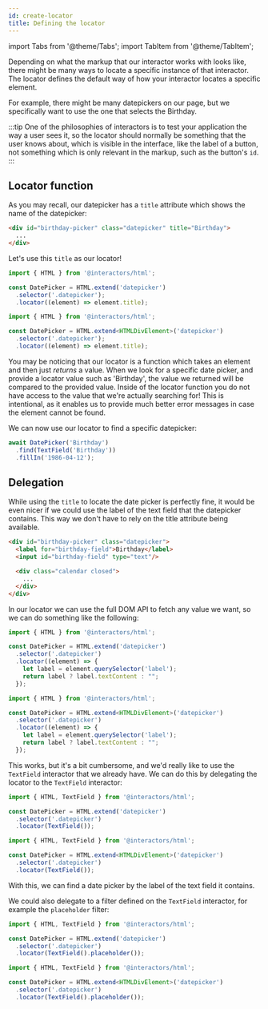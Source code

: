 ```yaml
---
id: create-locator
title: Defining the locator
---
```


import Tabs from '@theme/Tabs';
import TabItem from '@theme/TabItem';

Depending on what the markup that our interactor works with looks like, there might be many
ways to locate a specific instance of that interactor. The locator defines the default way of
how your interactor locates a specific element.

For example, there might be many datepickers on our page, but we specifically want to use the
one that selects the Birthday.

:::tip
One of the philosophies of interactors is to test your application the way a
user sees it, so the locator should normally be something that the user knows
about, which is visible in the interface, like the label of a button, not
something which is only relevant in the markup, such as the button's `id`.
:::

## Locator function

As you may recall, our datepicker has a `title` attribute which shows the name of the datepicker:

```html
<div id="birthday-picker" class="datepicker" title="Birthday">
  ...
</div>
```

Let's use this `title` as our locator!

<Tabs groupId="language">
  <TabItem value="javascript" label="JavaScript" default>

  ```js
  import { HTML } from '@interactors/html';

  const DatePicker = HTML.extend('datepicker')
    .selector('.datepicker');
    .locator((element) => element.title);
  ```

  </TabItem>
  <TabItem value="typescript" label="TypeScript">

  ```ts
  import { HTML } from '@interactors/html';

  const DatePicker = HTML.extend<HTMLDivElement>('datepicker')
    .selector('.datepicker');
    .locator((element) => element.title);
  ```

  </TabItem>
</Tabs>

You may be noticing that our locator is a function which takes an element and
then just *returns* a value. When we look for a specific date picker, and
provide a locator value such as 'Birthday', the value we returned will be
compared to the provided value. Inside of the locator function you do not have
access to the value that we're actually searching for! This is intentional, as
it enables us to provide much better error messages in case the element cannot
be found.

We can now use our locator to find a specific datepicker:

```js
await DatePicker('Birthday')
  .find(TextField('Birthday'))
  .fillIn('1986-04-12');
```

## Delegation

While using the `title` to locate the date picker is perfectly fine, it would
be even nicer if we could use the label of the text field that the datepicker
contains.  This way we don't have to rely on the title attribute being
available.

```html
<div id="birthday-picker" class="datepicker">
  <label for="birthday-field">Birthday</label>
  <input id="birthday-field" type="text"/>

  <div class="calendar closed">
    ...
  </div>
</div>
```

In our locator we can use the full DOM API to fetch any value we want, so we can
do something like the following:

<Tabs groupId="language">
  <TabItem value="javascript" label="JavaScript" default>

  ```js
  import { HTML } from '@interactors/html';

  const DatePicker = HTML.extend('datepicker')
    .selector('.datepicker')
    .locator((element) => {
      let label = element.querySelector('label');
      return label ? label.textContent : "";
    });
  ```

  </TabItem>
  <TabItem value="typescript" label="TypeScript">

  ```ts
  import { HTML } from '@interactors/html';

  const DatePicker = HTML.extend<HTMLDivElement>('datepicker')
    .selector('.datepicker')
    .locator((element) => {
      let label = element.querySelector('label');
      return label ? label.textContent : "";
    });
  ```

  </TabItem>
</Tabs>


This works, but it's a bit cumbersome, and we'd really like to use the
`TextField` interactor that we already have. We can do this by delegating the
locator to the `TextField` interactor:

<Tabs groupId="language">
  <TabItem value="javascript" label="JavaScript" default>

  ```js
  import { HTML, TextField } from '@interactors/html';

  const DatePicker = HTML.extend('datepicker')
    .selector('.datepicker')
    .locator(TextField());
  ```

  </TabItem>
  <TabItem value="typescript" label="TypeScript">

  ```ts
  import { HTML, TextField } from '@interactors/html';

  const DatePicker = HTML.extend<HTMLDivElement>('datepicker')
    .selector('.datepicker')
    .locator(TextField());
  ```

  </TabItem>
</Tabs>

With this, we can find a date picker by the label of the text field it contains.

We could also delegate to a filter defined on the `TextField` interactor, for example
the `placeholder` filter:

<Tabs groupId="language">
  <TabItem value="javascript" label="JavaScript" default>

  ```js
  import { HTML, TextField } from '@interactors/html';

  const DatePicker = HTML.extend('datepicker')
    .selector('.datepicker')
    .locator(TextField().placeholder());
  ```

  </TabItem>
  <TabItem value="typescript" label="TypeScript">

  ```ts
  import { HTML, TextField } from '@interactors/html';

  const DatePicker = HTML.extend<HTMLDivElement>('datepicker')
    .selector('.datepicker')
    .locator(TextField().placeholder());
  ```

  </TabItem>
</Tabs>

[yet]: https://github.com/thefrontside/interactors/issues/102
